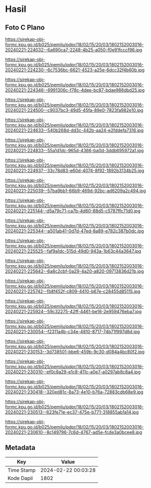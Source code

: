 # Hasil

## Foto C Plano

https://sirekap-obj-formc.kpu.go.id/b025/pemilu/pdpr/18/02/15/20/03/1802152003016-20240221-224032--6a690ca7-2248-4b25-a050-f0e91fcccf96.jpg

https://sirekap-obj-formc.kpu.go.id/b025/pemilu/pdpr/18/02/15/20/03/1802152003016-20240221-224230--6c7536bc-6621-4523-a25e-6dcc32f4b60b.jpg

https://sirekap-obj-formc.kpu.go.id/b025/pemilu/pdpr/18/02/15/20/03/1802152003016-20240221-224346--6991306c-f78c-4dee-bc87-bdae986dbd25.jpg

https://sirekap-obj-formc.kpu.go.id/b025/pemilu/pdpr/18/02/15/20/03/1802152003016-20240221-224500--c9037bc3-49d5-45fa-89e0-7823fa982e10.jpg

https://sirekap-obj-formc.kpu.go.id/b025/pemilu/pdpr/18/02/15/20/03/1802152003016-20240221-224633--540b268d-dd3c-442b-aa24-e2fddefa7316.jpg

https://sirekap-obj-formc.kpu.go.id/b025/pemilu/pdpr/18/02/15/20/03/1802152003016-20240221-224833--55a1d1dc-965d-4366-ba0d-3ddb695972a1.jpg

https://sirekap-obj-formc.kpu.go.id/b025/pemilu/pdpr/18/02/15/20/03/1802152003016-20240221-224937--33c78d83-e60d-4074-8f92-1892b3134b25.jpg

https://sirekap-obj-formc.kpu.go.id/b025/pemilu/pdpr/18/02/15/20/03/1802152003016-20240221-225039--57ba9bb1-66b9-469d-92bc-ad6209a2c494.jpg

https://sirekap-obj-formc.kpu.go.id/b025/pemilu/pdpr/18/02/15/20/03/1802152003016-20240221-225144--d5a79c71-ca7b-4d60-88d5-c5787ffc71d0.jpg

https://sirekap-obj-formc.kpu.go.id/b025/pemilu/pdpr/18/02/15/20/03/1802152003016-20240221-225344--a501ab41-0d7d-47ed-8a89-e782c387b0dc.jpg

https://sirekap-obj-formc.kpu.go.id/b025/pemilu/pdpr/18/02/15/20/03/1802152003016-20240221-225525--faf9a1dc-515d-49d0-943a-1b63c44a3647.jpg

https://sirekap-obj-formc.kpu.go.id/b025/pemilu/pdpr/18/02/15/20/03/1802152003016-20240221-225642--6a8c2cbf-0a29-4a20-a820-09713836d21b.jpg

https://sirekap-obj-formc.kpu.go.id/b025/pemilu/pdpr/18/02/15/20/03/1802152003016-20240221-225742--fb8f452f-c809-4410-b67e-c28455d85115.jpg

https://sirekap-obj-formc.kpu.go.id/b025/pemilu/pdpr/18/02/15/20/03/1802152003016-20240221-225924--59c32275-42ff-4461-be16-2e959476eba7.jpg

https://sirekap-obj-formc.kpu.go.id/b025/pemilu/pdpr/18/02/15/20/03/1802152003016-20240221-230054--f2311a4b-c34e-4810-8717-74b71f997d8d.jpg

https://sirekap-obj-formc.kpu.go.id/b025/pemilu/pdpr/18/02/15/20/03/1802152003016-20240221-230153--3d738501-bbe6-459b-9c30-d084a4bc80f2.jpg

https://sirekap-obj-formc.kpu.go.id/b025/pemilu/pdpr/18/02/15/20/03/1802152003016-20240221-230310--ef0c8a29-e1c8-411c-a0e7-a0297ab8c8a4.jpg

https://sirekap-obj-formc.kpu.go.id/b025/pemilu/pdpr/18/02/15/20/03/1802152003016-20240221-230418--320ed81c-8a73-4e10-b76a-72883cdb68e9.jpg

https://sirekap-obj-formc.kpu.go.id/b025/pemilu/pdpr/18/02/15/20/03/1802152003016-20240221-230513--623fe71e-ec37-475e-b771-318855ab1a14.jpg

https://sirekap-obj-formc.kpu.go.id/b025/pemilu/pdpr/18/02/15/20/03/1802152003016-20240221-230610--8c149796-7c6d-4767-ad5e-fcde3a0bcee8.jpg


## Metadata

| Key        | Value               |
| ---------- | ------------------- |
| Time Stamp | 2024-02-22 00:03:28 |
| Kode Dapil | 1802                |



